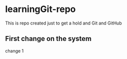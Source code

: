 # learningGit-repo

This is repo created just to get a hold and Git and GitHub

## First change on the system
change 1
